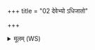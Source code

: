 +++
title = "02 देवेभ्यो ऽधिजातो"

+++
<details><summary>मूलम् (WS)</summary>

देवेभ्यो ऽधिजातो ऽसि सोमस्य सखा हितः ।  
स प्राणायपानाय चक्षुषे ऽस्य मृड ॥ ॥ २ ॥
</details>